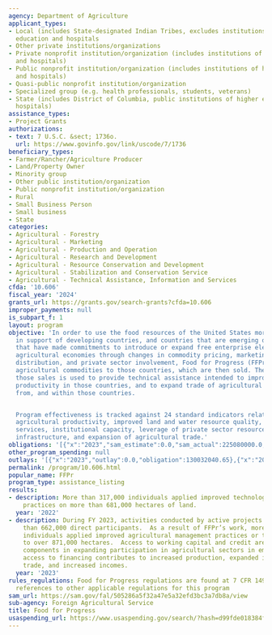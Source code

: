 ```yaml
---
agency: Department of Agriculture
applicant_types:
- Local (includes State-designated Indian Tribes, excludes institutions of higher
  education and hospitals
- Other private institutions/organizations
- Private nonprofit institution/organization (includes institutions of higher education
  and hospitals)
- Public nonprofit institution/organization (includes institutions of higher education
  and hospitals)
- Quasi-public nonprofit institution/organization
- Specialized group (e.g. health professionals, students, veterans)
- State (includes District of Columbia, public institutions of higher education and
  hospitals)
assistance_types:
- Project Grants
authorizations:
- text: 7 U.S.C. &sect; 1736o.
  url: https://www.govinfo.gov/link/uscode/7/1736
beneficiary_types:
- Farmer/Rancher/Agriculture Producer
- Land/Property Owner
- Minority group
- Other public institution/organization
- Public nonprofit institution/organization
- Rural
- Small Business Person
- Small business
- State
categories:
- Agricultural - Forestry
- Agricultural - Marketing
- Agricultural - Production and Operation
- Agricultural - Research and Development
- Agricultural - Resource Conservation and Development
- Agricultural - Stabilization and Conservation Service
- Agricultural - Technical Assistance, Information and Services
cfda: '10.606'
fiscal_year: '2024'
grants_url: https://grants.gov/search-grants?cfda=10.606
improper_payments: null
is_subpart_f: 1
layout: program
objective: 'In order to use the food resources of the United States more effectively
  in support of developing countries, and countries that are emerging democracies
  that have made commitments to introduce or expand free enterprise elements in their
  agricultural economies through changes in commodity pricing, marketing, input availability,
  distribution, and private sector involvement, Food for Progress (FFPr) furnishes
  agricultural commodities to those countries, which are then sold. The proceeds from
  those sales is used to provide technical assistance intended to improve agricultural
  productivity in those countries, and to expand trade of agricultural products to,
  from, and within those countries.


  Program effectiveness is tracked against 24 standard indicators relating to increased
  agricultural productivity, improved land and water resource quality, use of financial
  services, institutional capacity, leverage of private sector resources, post-harvest
  infrastructure, and expansion of agricultural trade.'
obligations: '[{"x":"2023","sam_estimate":0.0,"sam_actual":225080000.0,"usa_spending_actual":130032040.65},{"x":"2024","sam_estimate":0.0,"sam_actual":218500000.0,"usa_spending_actual":16927157.54},{"x":"2025","sam_estimate":0.0,"sam_actual":230000000.0,"usa_spending_actual":31392529.0}]'
other_program_spending: null
outlays: '[{"x":"2023","outlay":0.0,"obligation":130032040.65},{"x":"2024","outlay":0.0,"obligation":16927157.54},{"x":"2025","outlay":0.0,"obligation":31392529.0}]'
permalink: /program/10.606.html
popular_name: FFPr
program_type: assistance_listing
results:
- description: More than 317,000 individuals applied improved technologies or management
    practices on more than 681,000 hectares of land.
  year: '2022'
- description: During FY 2023, activities conducted by active projects reached more
    than 662,000 direct participants.  As a result of FFPr’s work, more than 357,000
    individuals applied improved agricultural management practices or technologies
    to over 871,000 hectares.  Access to working capital and credit are other significant
    components in expanding participation in agricultural sectors in emerging markets.  Greater
    access to financing contributes to increased production, expanded international
    trade, and increased incomes.
  year: '2023'
rules_regulations: Food for Progress regulations are found at 7 CFR 1499, and contain
  references to other applicable regulations for this program
sam_url: https://sam.gov/fal/505286a5f32a47e5a32efd3bc3a7db8a/view
sub-agency: Foreign Agricultural Service
title: Food for Progress
usaspending_url: https://www.usaspending.gov/search/?hash=d99fde018384f8807333bb49105d90d7
---
```

